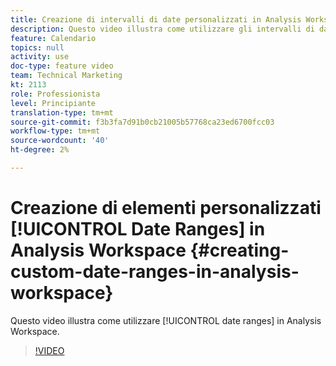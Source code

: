 ```yaml
---
title: Creazione di intervalli di date personalizzati in Analysis Workspace
description: Questo video illustra come utilizzare gli intervalli di date in Analysis Workspace.
feature: Calendario
topics: null
activity: use
doc-type: feature video
team: Technical Marketing
kt: 2113
role: Professionista
level: Principiante
translation-type: tm+mt
source-git-commit: f3b3fa7d91b0cb21005b57768ca23ed6700fcc03
workflow-type: tm+mt
source-wordcount: '40'
ht-degree: 2%

---
```



# Creazione di elementi personalizzati [!UICONTROL Date Ranges] in Analysis Workspace {#creating-custom-date-ranges-in-analysis-workspace}

Questo video illustra come utilizzare [!UICONTROL date ranges] in Analysis Workspace.

>[!VIDEO](https://video.tv.adobe.com/v/23975/?quality=12)